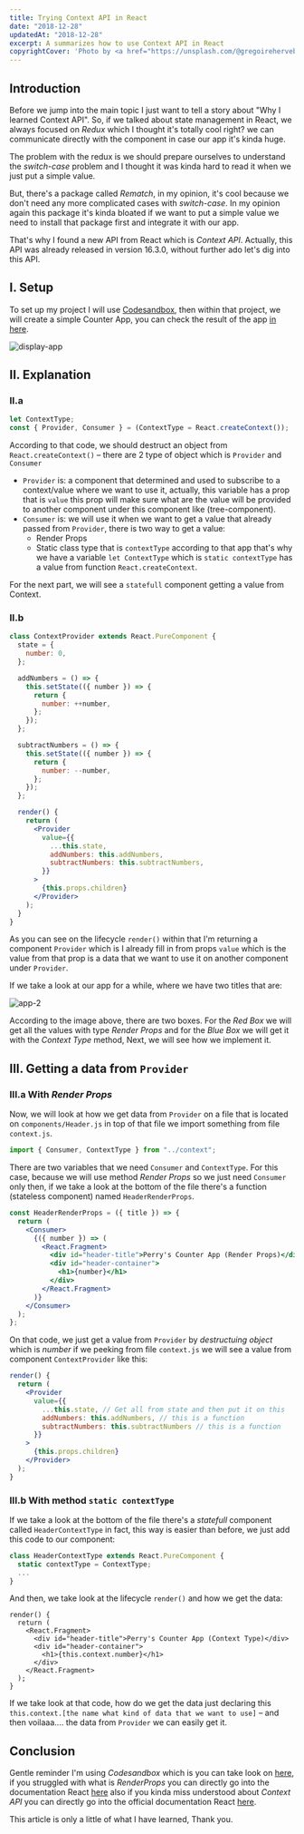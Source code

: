 ```yaml
---
title: Trying Context API in React
date: "2018-12-28"
updatedAt: "2018-12-28"
excerpt: A summarizes how to use Context API in React
copyrightCover: 'Photo by <a href="https://unsplash.com/@gregoirehervebazin?utm_content=creditCopyText&utm_medium=referral&utm_source=unsplash">Grégoire Hervé-Bazin</a> on <a href="https://unsplash.com/photos/person-doing-skateboard-in-blue-denim-jeans-Jw2VZ_PdORo?utm_content=creditCopyText&utm_medium=referral&utm_source=unsplash">Unsplash</a>'
---
```


## Introduction

Before we jump into the main topic I just want to tell a story about "Why I learned Context API". So, if we talked about state management in React, we always focused on _Redux_ which I thought it's totally cool right? we can communicate directly with the component in case our app it's kinda huge.

The problem with the redux is we should prepare ourselves to understand the _switch-case_ problem and I thought it was kinda hard to read it when we just put a simple value.

But, there's a package called _Rematch_, in my opinion, it's cool because we don't need any more complicated cases with _switch-case_. In my opinion again this package it's kinda bloated if we want to put a simple value we need to install that package first and integrate it with our app.

That's why I found a new API from React which is _Context API_. Actually, this API was already released in version 16.3.0, without further ado let's dig into this API.

## I. Setup

To set up my project I will use [Codesandbox](https://codesandbox.io/), then within that project, we will create a simple Counter App, you can check the result of the app [in here](https://codesandbox.io/s/n7rj5lxrzp).

![display-app](./app.png)

## II. Explanation

### II.a

```jsx
let ContextType;
const { Provider, Consumer } = (ContextType = React.createContext());
```

According to that code, we should destruct an object from `React.createContext()` – there are 2 type of object which is `Provider` and `Consumer`

- `Provider` is: a component that determined and used to subscribe to a context/value where we want to use it, actually, this variable has a prop that is `value` this prop will make sure what are the value will be provided to another component under this component like (tree-component).
- `Consumer` is: we will use it when we want to get a value that already passed from `Provider`, there is two way to get a value:
  - Render Props
  - Static class type that is `contextType` according to that app that's why we have a variable `let ContextType` which is `static contextType` has a value from function `React.createContext`.

For the next part, we will see a `statefull` component getting a value from Context.

### II.b

```jsx
class ContextProvider extends React.PureComponent {
  state = {
    number: 0,
  };

  addNumbers = () => {
    this.setState(({ number }) => {
      return {
        number: ++number,
      };
    });
  };

  subtractNumbers = () => {
    this.setState(({ number }) => {
      return {
        number: --number,
      };
    });
  };

  render() {
    return (
      <Provider
        value={{
          ...this.state,
          addNumbers: this.addNumbers,
          subtractNumbers: this.subtractNumbers,
        }}
      >
        {this.props.children}
      </Provider>
    );
  }
}
```

As you can see on the lifecycle `render()` within that I'm returning a component `Provider` which is I already fill in from props `value` which is the value from that prop is a data that we want to use it on another component under `Provider`.

If we take a look at our app for a while, where we have two titles that are:

![app-2](./app-2.png)

According to the image above, there are two boxes. For the _Red Box_ we will get all the values with type _Render Props_ and for the _Blue Box_ we will get it with the _Context Type_ method, Next, we will see how we implement it.

## III. Getting a data from `Provider`

### III.a With _Render Props_

Now, we will look at how we get data from `Provider` on a file that is located on `components/Header.js` in top of that file we import something from file `context.js`.

```jsx
import { Consumer, ContextType } from "../context";
```

There are two variables that we need `Consumer` and `ContextType`. For this case, because we will use method _Render Props_ so we just need `Consumer` only then, if we take a look at the bottom of the file there's a function (stateless component) named `HeaderRenderProps`.

```jsx
const HeaderRenderProps = ({ title }) => {
  return (
    <Consumer>
      {({ number }) => (
        <React.Fragment>
          <div id="header-title">Perry's Counter App (Render Props)</div>
          <div id="header-container">
            <h1>{number}</h1>
          </div>
        </React.Fragment>
      )}
    </Consumer>
  );
};
```

On that code, we just get a value from `Provider` by _destructuing object_ which is _number_ if we peeking from file `context.js` we will see a value from component `ContextProvider` like this:

```jsx
render() {
  return (
    <Provider
      value={{
        ...this.state, // Get all from state and then put it on this
        addNumbers: this.addNumbers, // this is a function
        subtractNumbers: this.subtractNumbers // this is a function
      }}
    >
      {this.props.children}
    </Provider>
  );
}
```

### III.b With method `static contextType`

If we take a look at the bottom of the file there's a _statefull_ component called `HeaderContextType` in fact, this way is easier than before, we just add this code to our component:

```jsx
class HeaderContextType extends React.PureComponent {
  static contextType = ContextType;
  ...
}
```

And then, we take look at the lifecycle `render()` and how we get the data:

```jsx{6}
render() {
  return (
    <React.Fragment>
      <div id="header-title">Perry's Counter App (Context Type)</div>
      <div id="header-container">
        <h1>{this.context.number}</h1>
      </div>
    </React.Fragment>
  );
}
```

If we take look at that code, how do we get the data just declaring this `this.context.[the name what kind of data that we want to use]` – and then voilaaa.... the data from `Provider` we can easily get it.

## Conclusion

Gentle reminder I'm using _Codesandbox_ which is you can take look on [here](https://codesandbox.io/s/n7rj5lxrzp), if you struggled with what is _RenderProps_ you can directly go into the documentation React [here](https://reactjs.org/docs/render-props.html) also if you kinda miss understood about _Context API_ you can directly go into the official documentation React [here](https://reactjs.org/docs/context.html).

This article is only a little of what I have learned, Thank you.
